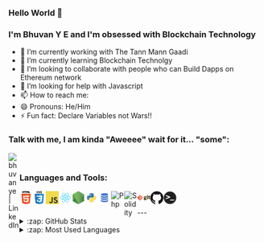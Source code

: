 ### Hello World 👋

### I'm Bhuvan Y E and I'm obsessed with Blockchain Technology 
- 🔭 I’m currently working with The Tann Mann Gaadi
- 🌱 I’m currently learning Blockchain Technolgy
- 👯 I’m looking to collaborate with people who can Build Dapps on Ethereum network
- 🤔 I’m looking for help with Javascript
- 📫 How to reach me: 
- 😄 Pronouns: He/Him
- ⚡ Fun fact: Declare Variables not Wars!!

### Talk with me, I am kinda "Aweeee" wait for it... "some":
[<img align="left" alt="bhuvanye | LinkedIn" width="22px" src="https://cdn.jsdelivr.net/npm/simple-icons@v3/icons/linkedin.svg" />][linkedin]

<br />

### Languages and Tools:


[<img align="left" alt="HTML5" width="26px" src="https://raw.githubusercontent.com/github/explore/80688e429a7d4ef2fca1e82350fe8e3517d3494d/topics/html/html.png" />][youtube]
[<img align="left" alt="CSS3" width="26px" src="https://raw.githubusercontent.com/github/explore/80688e429a7d4ef2fca1e82350fe8e3517d3494d/topics/css/css.png" />][youtube]
[<img align="left" alt="JavaScript" width="26px" src="https://raw.githubusercontent.com/github/explore/80688e429a7d4ef2fca1e82350fe8e3517d3494d/topics/javascript/javascript.png" />][youtube]
[<img align="left" alt="React" width="26px" src="https://raw.githubusercontent.com/github/explore/80688e429a7d4ef2fca1e82350fe8e3517d3494d/topics/react/react.png" />][youtube]
[<img align="left" alt="Node.js" width="26px" src="https://raw.githubusercontent.com/github/explore/80688e429a7d4ef2fca1e82350fe8e3517d3494d/topics/nodejs/nodejs.png" />][youtube]
[<img align="left" alt="python" width="26px" src="https://raw.githubusercontent.com/github/explore/80688e429a7d4ef2fca1e82350fe8e3517d3494d/topics/python/python.png" />][youtube]
[<img align="left" alt="SQL" width="26px" src="https://raw.githubusercontent.com/github/explore/80688e429a7d4ef2fca1e82350fe8e3517d3494d/topics/sql/sql.png" />][youtube]
[<img align="left" alt="Php" width="26px" src="https://external-content.duckduckgo.com/iu/?u=https%3A%2F%2Fclipground.com%2Fimages%2Fphp-logo-clipart.jpg&f=1&nofb=1" />][youtube]
[<img align="left" alt="Solidity" width="26px" src="https://external-content.duckduckgo.com/iu/?u=https%3A%2F%2Fbeaugunderson.gallerycdn.vsassets.io%2Fextensions%2Fbeaugunderson%2Fsolidity-extended%2F3.0.2%2F1507572010216%2FMicrosoft.VisualStudio.Services.Icons.Default&f=1&nofb=1" />][youtube]
[<img align="left" alt="Git" width="26px" src="https://raw.githubusercontent.com/github/explore/80688e429a7d4ef2fca1e82350fe8e3517d3494d/topics/git/git.png" />][youtube]
[<img align="left" alt="GitHub" width="26px" src="https://raw.githubusercontent.com/github/explore/78df643247d429f6cc873026c0622819ad797942/topics/github/github.png" />][youtube]
[<img align="left" alt="Terminal" width="26px" src="https://raw.githubusercontent.com/github/explore/80688e429a7d4ef2fca1e82350fe8e3517d3494d/topics/terminal/terminal.png" />][youtube]

<br />
<br />
---

<details>
  <summary>:zap: GitHub Stats</summary>

  <img align="left" alt="Bhuvan's GitHub Stats" src="https://github-readme-stats.vercel.app/api?username=bhuvan-tech&show_icons=true&hide_border=true" />

</details>

<details>
  <br />
  <summary>:zap: Most Used Languages</summary>

<img align="left" alt="Bhuvan's GitHub Top Languages" src="https://github-readme-stats.vercel.app/api/top-langs/?username=bhuvan-tech" />

</details>

[website]: https://bhuvan.engineer/
[youtube]: https://www.youtube.com/channel/UCSTSjvsJAsfJkGgQypSSY4w
[instagram]: https://www.instagram.com/bhuvan.achar/
[linkedin]: https://www.linkedin.com/in/bhuvan-y-e-9591ba191/
[portfolio]: https://bhuvan-tech.github.io/profile/
